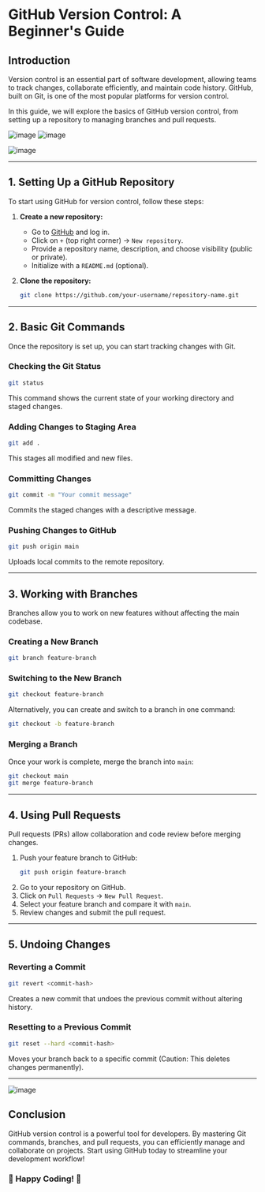 # GitHub Version Control: A Beginner's Guide

## Introduction
Version control is an essential part of software development, allowing teams to track changes, collaborate efficiently, and maintain code history. GitHub, built on Git, is one of the most popular platforms for version control.

In this guide, we will explore the basics of GitHub version control, from setting up a repository to managing branches and pull requests.


![image](https://github.com/user-attachments/assets/6d110d79-f510-433e-85f6-c08a61063fa2)
![image](https://github.com/user-attachments/assets/e822d781-3da6-4735-be84-7b96ab6b5893)

![image](https://github.com/user-attachments/assets/20b133b8-5c91-48d6-bee5-307e9809bb69)

---

## 1. Setting Up a GitHub Repository
To start using GitHub for version control, follow these steps:

1. **Create a new repository:**
   - Go to [GitHub](https://github.com/) and log in.
   - Click on `+` (top right corner) → `New repository`.
   - Provide a repository name, description, and choose visibility (public or private).
   - Initialize with a `README.md` (optional).

2. **Clone the repository:**
   ```sh
   git clone https://github.com/your-username/repository-name.git
   ```

---

## 2. Basic Git Commands
Once the repository is set up, you can start tracking changes with Git.

### Checking the Git Status
```sh
git status
```
This command shows the current state of your working directory and staged changes.

### Adding Changes to Staging Area
```sh
git add .
```
This stages all modified and new files.

### Committing Changes
```sh
git commit -m "Your commit message"
```
Commits the staged changes with a descriptive message.

### Pushing Changes to GitHub
```sh
git push origin main
```
Uploads local commits to the remote repository.

---

## 3. Working with Branches
Branches allow you to work on new features without affecting the main codebase.

### Creating a New Branch
```sh
git branch feature-branch
```

### Switching to the New Branch
```sh
git checkout feature-branch
```
Alternatively, you can create and switch to a branch in one command:
```sh
git checkout -b feature-branch
```

### Merging a Branch
Once your work is complete, merge the branch into `main`:
```sh
git checkout main
git merge feature-branch
```

---

## 4. Using Pull Requests
Pull requests (PRs) allow collaboration and code review before merging changes.

1. Push your feature branch to GitHub:
   ```sh
   git push origin feature-branch
   ```
2. Go to your repository on GitHub.
3. Click on `Pull Requests` → `New Pull Request`.
4. Select your feature branch and compare it with `main`.
5. Review changes and submit the pull request.

---

## 5. Undoing Changes

### Reverting a Commit
```sh
git revert <commit-hash>
```
Creates a new commit that undoes the previous commit without altering history.

### Resetting to a Previous Commit
```sh
git reset --hard <commit-hash>
```
Moves your branch back to a specific commit (Caution: This deletes changes permanently).

---

![image](https://github.com/user-attachments/assets/c18e9614-a72d-497e-82c3-582acf8c2c5d)


## Conclusion
GitHub version control is a powerful tool for developers. By mastering Git commands, branches, and pull requests, you can efficiently manage and collaborate on projects. Start using GitHub today to streamline your development workflow!

### 🚀 Happy Coding! 🚀
